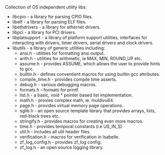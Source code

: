 <!--
  Copyright 2017, Data61
  Commonwealth Scientific and Industrial Research Organisation (CSIRO)
  ABN 41 687 119 230.

  This software may be distributed and modified according to the terms of
  the BSD 2-Clause license. Note that NO WARRANTY is provided.
  See "LICENSE_BSD2.txt" for details.
-->
Collection of OS independent utility libs:

* libcpio - a library for parsing CPIO files.
* libelf - a library for parsing ELF files.
* libethdrivers - a library for ethernet drivers.
* libpci - a library for PCI drivers.
* libplatsupport - a library of platform support utilities, interfaces for interacting with drivers, timer drivers, serial drivers and clock drivers.
* libutils - a library of generic utilities including:
  * ansi.h - utilities for formatting ansi output.
  * arith.h - utilities for arithmetic, ie MAX, MIN, ROUND_UP etc.
  * assume.h - provides ASSUME, which allows the user to provide hints to gcc.
  * builtin.h - defines conventient macros for using builtin gcc attributes.
  * compile_time.h - provides compile time asserts.
  * debug.h - various debugging macros.
  * formats.h - formats for printf.
  * list.h - a basic, void * pointer based list implementation.
  * math.h - provies complex math, ie. muldivu64.
  * page.h - provides virtual memory page operations.
  * sglib.h - an open source template library that provides arrays, lists, red-black trees etc.
  * stringify.h - provides macros for creating even more macros.
  * time.h - provides temporal constants (i.e US_IN_S)
  * util.h - includes all util header files.
  * verification.h - macros for verification in Isabelle.
  * zf_log_config.h - provides zf_log config.
  * zf_log.h - an open source logging library.
